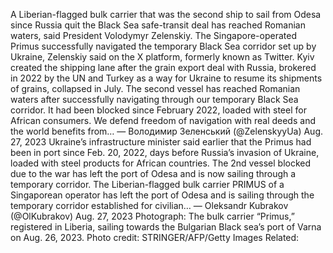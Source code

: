 A Liberian-flagged bulk carrier that was the second ship to sail from Odesa since Russia quit the Black Sea safe-transit deal has reached Romanian waters, said President Volodymyr Zelenskiy.
The Singapore-operated Primus successfully navigated the temporary Black Sea corridor set up by Ukraine, Zelenskiy said on the X platform, formerly known as Twitter.
Kyiv created the shipping lane after the grain export deal with Russia, brokered in 2022 by the UN and Turkey as a way for Ukraine to resume its shipments of grains, collapsed in July.
The second vessel has reached Romanian waters after successfully navigating through our temporary Black Sea corridor.
It had been blocked since February 2022, loaded with steel for African consumers.
We defend freedom of navigation with real deeds and the world benefits from…
— Володимир Зеленський (@ZelenskyyUa) Aug. 27, 2023
Ukraine’s infrastructure minister said earlier that the Primus had been in port since Feb. 20, 2022, days before Russia’s invasion of Ukraine, loaded with steel products for African countries.
The 2nd vessel blocked due to the war has left the port of Odesa and is now sailing through a temporary corridor.
The Liberian-flagged bulk carrier PRIMUS of a Singaporean operator has left the port of Odesa and is sailing through the temporary corridor established for civilian…
— Oleksandr Kubrakov (@OlKubrakov) Aug. 27, 2023
Photograph: The bulk carrier “Primus,” registered in Liberia, sailing towards the Bulgarian Black sea’s port of Varna on Aug. 26, 2023. Photo credit: STRINGER/AFP/Getty Images
Related: